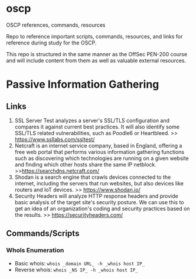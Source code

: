 # oscp
OSCP references, commands, resources

Repo to reference important scripts, commands, resources, and links for reference during study for the OSCP.

This repo is structured in the same manner as the OffSec PEN-200 course and will include content from them as well as valuable external resources.

# **Passive Information Gathering**

## **Links**

1. SSL Server Test analyzes a server's SSL/TLS configuration and compares it against current best practices. It will also identify some SSL/TLS related vulnerabilities, such as Poodle6 or Heartbleed. >> https://www.ssllabs.com/ssltest/
2. Netcraft is an internet service company, based in England, offering a free web portal that performs various information gathering functions such as discovering which technologies are running on a given website and finding which other hosts share the same IP netblock. >>https://searchdns.netcraft.com/
3. Shodan is a search engine that crawls devices connected to the internet, including the servers that run websites, but also devices like routers and IoT devices. >> https://www.shodan.io/
4. Security Headers will analyze HTTP response headers and provide basic analysis of the target site's security posture. We can use this to get an idea of an organization's coding and security practices based on the results. >> https://securityheaders.com/

## **Commands/Scripts**

### WhoIs Enumeration

- Basic whois: ``` whois _domain URL_ -h _whois host IP_ ```
- Reverse whois: ``` whois _NS IP_ -h _whois host IP_ ```
